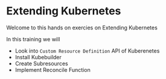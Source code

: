 
# Extending Kubernetes

Welcome to this hands on exercies on Extending Kubernetes

In this training we will

- Look into `Custom Resource Definition` API of Kuberenetes
- Install Kubebuilder
- Create Subresources
- Implement Reconcile Function